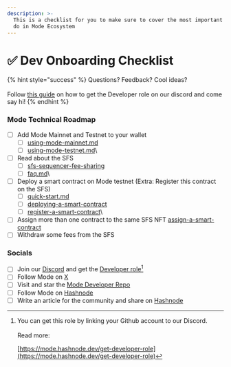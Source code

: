 ```yaml
---
description: >-
  This is a checklist for you to make sure to cover the most important things to
  do in Mode Ecosystem
---
```


# ✅ Dev Onboarding Checklist

{% hint style="success" %}
Questions? Feedback? Cool ideas?\
\
Follow [this guide](https://mode.hashnode.dev/get-developer-role) on how to get the Developer role on our discord and come say hi!
{% endhint %}

### Mode Technical Roadmap

* [ ] Add Mode Mainnet and Testnet to your wallet
  * [ ] [using-mode-mainnet.md](../mode-mainnet/using-mode-mainnet.md "mention")
  * [ ] [using-mode-testnet.md](../mode-testnet/using-mode-testnet.md "mention")\

* [ ] Read about the SFS
  * [ ] [sfs-sequencer-fee-sharing](../build-on-mode/sfs-sequencer-fee-sharing/ "mention")
  * [ ] [faq.md](sequencer-fee-sharing/faq.md "mention")\

* [ ] Deploy a smart contract on Mode testnet (Extra: Register this contract on the SFS)
  * [ ] [quick-start.md](quick-start.md "mention")
  * [ ] [deploying-a-smart-contract](../build-on-mode/deploying-a-smart-contract/ "mention")
  * [ ] [register-a-smart-contract](../build-on-mode/sfs-sequencer-fee-sharing/register-a-smart-contract/ "mention")\

* [ ] Assign more than one contract to the same SFS NFT [assign-a-smart-contract](../build-on-mode/sfs-sequencer-fee-sharing/assign-a-smart-contract/ "mention")
* [ ] Withdraw some fees from the SFS

### Socials

* [ ] Join our [Discord](https://discord.gg/modenetworkofficial) and get the [Developer role](#user-content-fn-1)[^1]
* [ ] Follow Mode on [X](https://twitter.com/modenetwork)
* [ ] Visit and star the [Mode Developer Repo](https://github.com/mode-network/mode-developers)
* [ ] Follow Mode on [Hashnode](https://mode.hashnode.dev/)
* [ ] Write an article for the community and share on [Hashnode](https://mode.hashnode.dev/)

[^1]: You can get this role by linking your Github account to our Discord.\
    \
    Read more:&#x20;

    [https://mode.hashnode.dev/get-developer-role](https://mode.hashnode.dev/get-developer-role)
